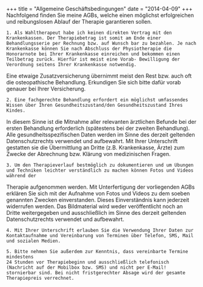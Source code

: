 +++
title = "Allgemeine Geschäftsbedingungen"
date = "2014-04-09"
+++
Nachfolgend finden Sie meine AGBs, welche einen möglichst erfolgreichen und reibungslosen Ablauf der Therapie garantieren sollen. 

    1. Als Wahltherapeut habe ich keinen direkten Vertrag mit den Krankenkassen. Der Therapiebetrag ist somit am Ende einer Behandlungsserie per Rechnung bzw. auf Wunsch bar zu bezahlen. Je nach Krankenkasse können Sie nach Abschluss der Physiotherapie die Honorarnote bei Ihrer Krankenkasse einreichen und bekommen einen Teilbetrag zurück. Hierfür ist meist eine Vorab- Bewilligung der Verordnung seitens Ihrer Krankenkasse notwendig.
Eine etwaige Zusatzversicherung übernimmt meist den Rest bzw. auch oft die osteopathische Behandlung. Erkundigen Sie sich bitte dafür vorab genauer bei Ihrer Versicherung.

    2. Eine fachgerechte Behandlung erfordert ein möglichst umfassendes Wissen über Ihren Gesundheitszustand/den Gesundheitszustand Ihres Kindes. 
In diesem Sinne ist die Mitnahme aller relevanten ärztlichen Befunde bei der ersten Behandlung erforderlich (spätestens bei der zweiten Behandlung). Alle gesundheitsspezifischen Daten werden im Sinne des derzeit geltenden Datenschutzrechts verwendet und aufbewahrt. Mit Ihrer Unterschrift gestatten sie die Übermittlung an Dritte (z.B. Krankenkasse, Ärzte) zum Zwecke der Abrechnung bzw. Klärung von medizinischen Fragen.

    3. Um den Therapieverlauf bestmöglich zu dokumentieren und um Übungen und Techniken leichter verständlich zu machen können Fotos und Videos während der
Therapie aufgenommen werden. Mit Unterfertigung der vorliegenden AGBs erklären Sie sich mit der Aufnahme von Fotos und Videos zu dem soeben genannten Zwecken
einverstanden. Dieses Einverständnis kann jederzeit widerrufen werden. Das
Bildmaterial wird weder veröffentlicht noch an Dritte weitergegeben und ausschließlich im Sinne des derzeit geltenden Datenschutzrechts verwendet und aufbewahrt.

    4. Mit Ihrer Unterschrift erlauben Sie die Verwendung Ihrer Daten zur Kontaktaufnahme und Vereinbarung von Terminen über Telefon, SMS, Mail und sozialen Medien. 

    5. Bitte nehmen Sie außerdem zur Kenntnis, dass vereinbarte Termine mindestens
    24 Stunden vor Therapiebeginn und ausschließlich telefonisch (Nachricht auf der Mobilbox bzw. SMS) und nicht per E-Mail! stornierbar sind. Bei nicht fristgerechter Absage wird der gesamte Therapiepreis verrechnet.